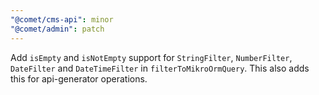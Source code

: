 ```yaml
---
"@comet/cms-api": minor
"@comet/admin": patch
---
```


Add `isEmpty` and `isNotEmpty` support for `StringFilter`, `NumberFilter`, `DateFilter` and `DateTimeFilter` in `filterToMikroOrmQuery`. This also adds this for api-generator operations.
